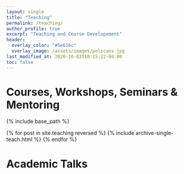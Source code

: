 ```yaml
---
layout: single
title: "Teaching"
permalink: /teaching/
author_profile: true
excerpt: "Teaching and Course Developement"
header:
  overlay_color: "#5e616c"
  overlay_image: /assets/images/pelicans.jpg
last_modified_at: 2020-10-03T10:15:22-04:00
toc: false
---
```



# Courses, Workshops, Seminars & Mentoring

{% include base_path %}

{% for post in site.teaching reversed %}
  {% include archive-single-teach.html %}
{% endfor %}

# Academic Talks
